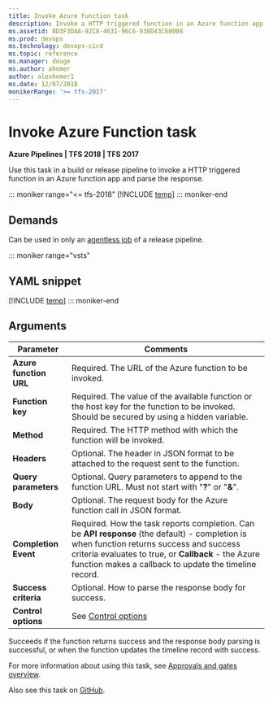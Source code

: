 ```yaml
---
title: Invoke Azure Function task 
description: Invoke a HTTP triggered function in an Azure function app and parse the response in Azure Pipelines and TFS
ms.assetid: 8D3F3DAA-92C8-4631-96C6-938D43C60008
ms.prod: devops
ms.technology: devops-cicd
ms.topic: reference
ms.manager: douge
ms.author: ahomer
author: alexhomer1
ms.date: 12/07/2018
monikerRange: '>= tfs-2017'
---
```


# Invoke Azure Function task

**Azure Pipelines | TFS 2018 | TFS 2017**

Use this task in a build or release pipeline to invoke a HTTP triggered function in an Azure function app and parse the response.

::: moniker range="<= tfs-2018"
[!INCLUDE [temp](../../_shared/concept-rename-note.md)]
::: moniker-end

## Demands

Can be used in only an [agentless job](../../process/server-phases.md) of a release pipeline.

::: moniker range="vsts"
## YAML snippet
[!INCLUDE [temp](../_shared/yaml/AzureFunctionV1.md)]
::: moniker-end

## Arguments

| Parameter | Comments |
| --- | --- |
| **Azure function URL** | Required. The URL of the Azure function to be invoked. |
| **Function key** | Required. The value of the available function or the host key for the function to be invoked. Should be secured by using a hidden variable. |
| **Method** | Required. The HTTP method with which the function will be invoked. |
| **Headers** | Optional. The header in JSON format to be attached to the request sent to the function. |
| **Query parameters** | Optional. Query parameters to append to the function URL. Must not start with "**?**" or "**&**". |
| **Body** | Optional. The request body for the Azure function call in JSON format. |
| **Completion Event** | Required. How the task reports completion. Can be **API response** (the default) - completion is when function returns success and success criteria evaluates to true, or **Callback** - the Azure function makes a callback to update the timeline record. |
| **Success criteria** | Optional. How to parse the response body for success. |
| **Control options** | See [Control options](../../process/tasks.md#controloptions) |

Succeeds if the function returns success and the response body parsing is successful, or when the function updates the timeline record with success.

For more information about using this task, see [Approvals and gates overview](../../release/approvals/index.md).

Also see this task on [GitHub](https://github.com/Microsoft/azure-pipelines-tasks/tree/master/Tasks/AzureFunction).
